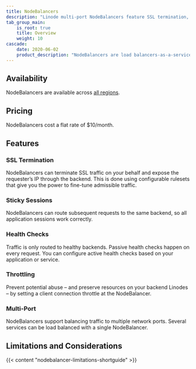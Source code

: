 ```yaml
---
title: NodeBalancers
description: "Linode multi-port NodeBalancers feature SSL termination, sticky sessions, passive health checks, and throttling to prevent potential abuse."
tab_group_main:
    is_root: true
    title: Overview
    weight: 10
cascade:
    date: 2020-06-02
    product_description: "NodeBalancers are load balancers-as-a-service in the cloud, managed by Linode. They intelligently route incoming requests to backend Linodes to help your application cope with any load increase."
---
```


## Availability

NodeBalancers are available across [all regions](https://www.linode.com/global-infrastructure/).

## Pricing

NodeBalancers cost a flat rate of $10/month.

## Features

### SSL Termination
NodeBalancers can terminate SSL traffic on your behalf and expose the requester’s IP through the backend. This is done using configurable rulesets that give you the power to fine-tune admissible traffic.

### Sticky Sessions
NodeBalancers can route subsequent requests to the same backend, so all application sessions work correctly.

### Health Checks
Traffic is only routed to healthy backends. Passive health checks happen on every request. You can configure active health checks based on your application or service.

### Throttling
Prevent potential abuse – and preserve resources on your backend Linodes – by setting a client connection throttle at the NodeBalancer.

### Multi-Port
NodeBalancers support balancing traffic to multiple network ports. Several services can be load balanced with a single NodeBalancer.

## Limitations and Considerations

{{< content "nodebalancer-limitations-shortguide" >}}